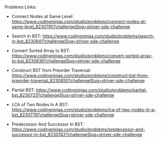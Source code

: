 Problems Links:

-   Connect Nodes at Same Level: https://www.codingninjas.com/studio/problems/connect-nodes-at-same-level_8230790?challengeSlug=striver-sde-challenge

-   Search In BST:  https://www.codingninjas.com/studio/problems/search-in-bst_8230841?challengeSlug=striver-sde-challenge

-   Convert Sorted Array to BST:  https://www.codingninjas.com/studio/problems/convert-sorted-array-to-bst_8230836?challengeSlug=striver-sde-challenge
  
-   Construct BST from Preorder Traversal: https://www.codingninjas.com/studio/problems/construct-bst-from-preorder-traversal_8230850?challengeSlug=striver-sde-challenge

-   Partial BST: https://www.codingninjas.com/studio/problems/partial-bst_8230723?challengeSlug=striver-sde-challenge

-   LCA of Two Nodes In A BST: https://www.codingninjas.com/studio/problems/lca-of-two-nodes-in-a-bst_8230778?challengeSlug=striver-sde-challenge

-   Predecessor And Successor In BST: https://www.codingninjas.com/studio/problems/predecessor-and-successor-in-bst_8230742?challengeSlug=striver-sde-challenge
